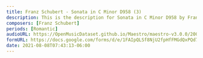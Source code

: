 ```yaml
---
title: Franz Schubert - Sonata in C Minor D958 (3)
description: This is the description for Sonata in C Minor D958 by Franz Schubert
composers: [Franz Schubert]
periods: [Romantic]
audioURL: https://OpenMusicDataset.github.io/Maestro/maestro-v3.0.0/2004/MIDI-Unprocessed_XP_06_R2_2004_01_ORIG_MID--AUDIO_06_R2_2004_03_Track03_wav.midi
formURL: https://docs.google.com/forms/d/e/1FAIpQLSf8NjU2fpHfFMGdQxPQd71pgVW0pbjh7MqYmsGk4H9w3abqyQ/viewform
date: 2021-08-08T07:43:13-06:00
---
```

